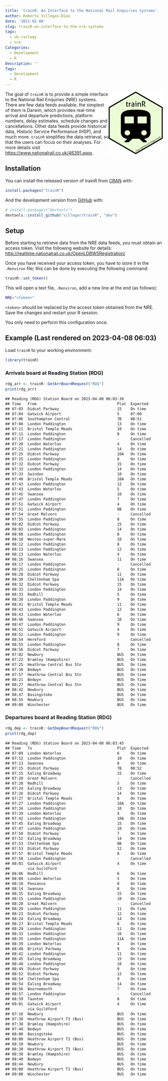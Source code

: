 ```yaml
---
title: 'trainR: An Interface to the National Rail Enquiries Systems'
author: Roberto Villegas-Diaz
date: '2021-02-08'
slug: trainR-an-interface-to-the-nre-systems
tags:
  - uk-railway
  - nre
Categories:
  - Development
  - R
Description: ''
Tags:
  - Development
  - R
---
```


<img src="https://raw.githubusercontent.com/villegar/trainR/main/inst/images/logo.png" alt="logo" align="right" height=200px/>

The goal of `trainR` is to provide a simple interface to the 
National Rail Enquiries (NRE) systems. There are few data feeds 
available, the simplest of them is Darwin, which provides real-time 
arrival and departure predictions, platform numbers, delay estimates, 
schedule changes and cancellations. Other data feeds provide historical 
data, Historic Service Performance (HSP), and much more. `trainR` 
simplifies the data retrieval, so that the users can focus on their 
analyses. For more details visit 
https://www.nationalrail.co.uk/46391.aspx.

## Installation

You can install the released version of trainR from [CRAN](https://CRAN.R-project.org) with:

``` r
install.packages("trainR")
```

And the development version from [GitHub](https://github.com/) with:

``` r
# install.packages("devtools")
devtools::install_github("villegar/trainR", "dev")
```

## Setup
Before starting to retrieve data from the NRE data feeds, you must obtain an access token. 
Visit the following website for details: http://realtime.nationalrail.co.uk/OpenLDBWSRegistration/

Once you have received your access token, you have to store it in the `.Renviron` file; this can be 
done by executing the following command:


```r
trainR::set_token()
```

This will open a text file, `.Renviron`, add a new line at the end (as follows):

```bash
NRE="<token>"
```

`<token>` should be replaced by the access token obtained from the NRE. Save the changes and restart 
your R session.

You only need to perform this configuration once.

## Example (Last rendered on 2023-04-08 06:03)

Load `trainR` to your working environment:

```r
library(trainR)
```

### Arrivals board at Reading Station (RDG)


```r
rdg_arr <- trainR::GetArrBoardRequest("RDG")
print(rdg_arr)
```

```
## Reading (RDG) Station Board on 2023-04-08 06:03:38
## Time   From                                    Plat  Expected
## 07:03  Didcot Parkway                          15    On time
## 07:04  Gatwick Airport                         5     07:00
## 07:06  Southampton Central                     7B    08:51
## 07:08  London Paddington                       13    On time
## 07:11  Bristol Temple Meads                    10    On time
## 07:11  London Paddington                       8     On time
## 07:17  London Paddington                       -     Cancelled
## 07:20  London Waterloo                         4     On time
## 07:21  London Paddington                       14    On time
## 07:25  Didcot Parkway                          10A   On time
## 07:25  London Paddington                       8     On time
## 07:32  Didcot Parkway                          15    On time
## 07:33  London Paddington                       14    On time
## 07:33  Swindon                                 10    On time
## 07:40  Bristol Temple Meads                    10A   On time
## 07:43  London Paddington                       12    On time
## 07:43  London Waterloo                         5     On time
## 07:45  Swansea                                 10    On time
## 07:47  London Paddington                       7     On time
## 07:51  Gatwick Airport                         4     On time
## 07:51  London Paddington                       8B    On time
## 07:54  Great Malvern                           -     Cancelled
## 07:55  London Paddington                       8     On time
## 08:02  Didcot Parkway                          15    On time
## 08:03  London Paddington                       14    On time
## 08:08  London Paddington                       8     On time
## 08:10  Weston-super-Mare                       10    On time
## 08:12  London Paddington                       8     On time
## 08:13  London Paddington                       12    On time
## 08:13  London Waterloo                         4     On time
## 08:16  Swansea                                 11    On time
## 08:17  London Paddington                       -     Cancelled
## 08:25  London Paddington                       8     On time
## 08:28  Didcot Parkway                          11    On time
## 08:30  Cheltenham Spa                          11A   On time
## 08:32  Didcot Parkway                          15    On time
## 08:33  London Paddington                       14    On time
## 08:33  Redhill                                 5     On time
## 08:38  London Paddington                       9     On time
## 08:41  Bristol Temple Meads                    11    On time
## 08:43  London Paddington                       12    On time
## 08:43  London Waterloo                         6     On time
## 08:46  Swansea                                 10    On time
## 08:47  London Paddington                       9     On time
## 08:51  Gatwick Airport                         4     On time
## 08:52  London Paddington                       9     On time
## 08:54  Hereford                                -     Cancelled
## 08:55  London Paddington                       8     On time
## 08:56  Didcot Parkway                          7     On time
## 07:02  Newbury                                 BUS   On time
## 07:22  Bramley (Hampshire)                     BUS   On time
## 07:25  Heathrow Central Bus Stn                BUS   On time
## 07:30  Bedwyn                                  BUS   On time
## 07:57  Heathrow Central Bus Stn                BUS   On time
## 08:21  Bedwyn                                  BUS   On time
## 08:27  Heathrow Central Bus Stn                BUS   On time
## 08:42  Newbury                                 BUS   On time
## 08:47  Basingstoke                             BUS   On time
## 08:55  Newbury                                 BUS   On time
## 09:00  Winchester                              BUS   On time
```

### Departures board at Reading Station (RDG)


```r
rdg_dep <- trainR::GetDepBoardRequest("RDG")
print(rdg_dep)
```

```
## Reading (RDG) Station Board on 2023-04-08 06:03:45
## Time   To                                      Plat  Expected
## 07:09  London Waterloo                         6     On time
## 07:12  London Paddington                       10    On time
## 07:13  Swansea                                 8     On time
## 07:15  Didcot Parkway                          7B    08:52
## 07:15  Ealing Broadway                         15    On time
## 07:20  Great Malvern                           -     Cancelled
## 07:20  Redhill                                 5     On time
## 07:24  Ealing Broadway                         13    On time
## 07:26  Didcot Parkway                          14    On time
## 07:27  Bristol Temple Meads                    8     On time
## 07:27  London Paddington                       10A   On time
## 07:34  London Paddington                       10    On time
## 07:39  London Waterloo                         4     On time
## 07:42  London Paddington                       10A   On time
## 07:45  Ealing Broadway                         15    On time
## 07:47  London Paddington                       10    On time
## 07:50  Didcot Parkway                          7     On time
## 07:52  Ealing Broadway                         14    On time
## 07:53  Cheltenham Spa                          8B    On time
## 07:53  Didcot Parkway                          12    On time
## 07:57  Bristol Temple Meads                    8     On time
## 07:58  London Paddington                       -     Cancelled
## 08:01  Gatwick Airport                         4     On time
##        via Guildford                           
## 08:06  Redhill                                 6     On time
## 08:09  London Waterloo                         5     On time
## 08:10  Penzance                                8     On time
## 08:14  Swansea                                 8     On time
## 08:15  Ealing Broadway                         15    On time
## 08:15  London Paddington                       10    On time
## 08:20  Great Malvern                           -     Cancelled
## 08:20  London Paddington                       11    On time
## 08:23  Didcot Parkway                          12    On time
## 08:24  Ealing Broadway                         14    On time
## 08:27  Bristol Temple Meads                    8     On time
## 08:29  London Paddington                       11    On time
## 08:33  London Paddington                       10    On time
## 08:35  London Paddington                       11A   On time
## 08:39  London Waterloo                         4     On time
## 08:40  Bristol Parkway                         9     On time
## 08:42  London Paddington                       11    On time
## 08:45  Ealing Broadway                         15    On time
## 08:48  London Paddington                       10    On time
## 08:49  Didcot Parkway                          9     On time
## 08:52  Didcot Parkway                          12    On time
## 08:54  Cheltenham Spa                          9     On time
## 08:54  Ealing Broadway                         14    On time
## 08:56  Bournemouth                             7     On time
## 08:57  London Paddington                       -     Cancelled
## 08:59  Taunton                                 8     On time
## 09:01  Gatwick Airport                         4     On time
##        via Guildford                           
## 07:10  Newbury                                 BUS   On time
## 07:30  Heathrow Airport T3 (Bus)               BUS   On time
## 07:38  Bramley (Hampshire)                     BUS   On time
## 07:40  Bedwyn                                  BUS   On time
## 08:00  Basingstoke                             BUS   On time
## 08:00  Heathrow Airport T3 (Bus)               BUS   On time
## 08:10  Newbury                                 BUS   On time
## 08:30  Heathrow Airport T3 (Bus)               BUS   On time
## 08:38  Bramley (Hampshire)                     BUS   On time
## 08:40  Bedwyn                                  BUS   On time
## 08:44  Newbury                                 BUS   On time
## 09:00  Heathrow Airport T3 (Bus)               BUS   On time
## 09:00  Winchester                              BUS   On time
```
